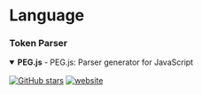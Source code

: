 # Language



### Token Parser

<details open>
<summary style="margin-bottom: 16px"><strong>PEG.js</strong> - PEG.js: Parser generator for JavaScript</summary>

[![GitHub stars](https://img.shields.io/github/stars/pegjs/pegjs?style=flat-square)](https://github.com/pegjs/pegjs) [![website](https://img.shields.io/badge/website-home-yellowgreen?style=flat-square)](https://pegjs.org/)


</details>
